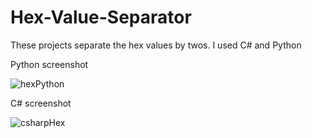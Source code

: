 # Hex-Value-Separator
These projects separate the hex values by twos. I used C# and Python

Python screenshot

![hexPython](https://user-images.githubusercontent.com/86532158/181300154-275d854c-ff90-4e79-8c3b-bd545b683cca.png)

C# screenshot

![csharpHex](https://user-images.githubusercontent.com/86532158/181300198-c5b5160d-b41b-443b-9ff6-403df8c5506c.png)
